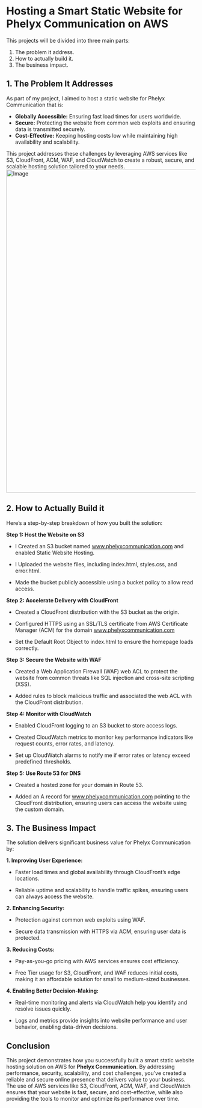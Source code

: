 # Hosting a Smart Static Website for Phelyx Communication on AWS
This projects will be divided into three main parts:
1. The problem it address.
2. How to actually build it.
3. The business impact.

## 1. The Problem It Addresses
As part of my project, I aimed to host a static website for Phelyx Communication that is:
* **Globally Accessible:**
Ensuring fast load times for users worldwide.
* **Secure:**
 Protecting the website from common web exploits and ensuring data is transmitted securely.
* **Cost-Effective:**
 Keeping hosting costs low while maintaining high availability and scalability.

This project addresses these challenges by leveraging AWS services like S3, CloudFront, ACM, WAF, and CloudWatch to create a robust, secure, and scalable hosting solution tailored to your needs.
<img width="860" alt="Image" src="https://github.com/user-attachments/assets/39280916-d845-4528-8b24-569f2abfa96a" />

## 2. How to Actually Build it
Here’s a step-by-step breakdown of how you built the solution:

**Step 1: Host the Website on S3**
* I Created an S3 bucket named www.phelyxcommunication.com and enabled Static Website Hosting.

* I Uploaded the  website files, including index.html, styles.css, and error.html.

* Made the bucket publicly accessible using a bucket policy to allow read access.

**Step 2: Accelerate Delivery with CloudFront**
* Created a CloudFront distribution with the S3 bucket as the origin.

* Configured HTTPS using an SSL/TLS certificate from AWS Certificate Manager (ACM) for the domain www.phelyxcommunication.com

* Set the Default Root Object to index.html to ensure the homepage loads correctly.

**Step 3: Secure the Website with WAF**
* Created a Web Application Firewall (WAF) web ACL to protect the website from common threats like SQL injection and cross-site scripting (XSS).

* Added rules to block malicious traffic and associated the web ACL with the CloudFront distribution.

**Step 4: Monitor with CloudWatch**
* Enabled CloudFront logging to an S3 bucket to store access logs.

* Created CloudWatch metrics to monitor key performance indicators like request counts, error rates, and latency.

* Set up CloudWatch alarms to notify me if error rates or latency exceed predefined thresholds.

**Step 5: Use Route 53 for DNS**
* Created a hosted zone for your domain in Route 53.

* Added an A record for www.phelyxcommunication.com pointing to the CloudFront distribution, ensuring users can access the website using the custom domain.

## 3. The Business Impact
The solution delivers significant business value for Phelyx Communication by:

**1. Improving User Experience:**

   * Faster load times and global availability through CloudFront’s edge locations.

   * Reliable uptime and scalability to handle traffic spikes, ensuring users can always access the website.

**2. Enhancing Security:**

   * Protection against common web exploits using WAF.

   * Secure data transmission with HTTPS via ACM, ensuring user data is protected.

**3. Reducing Costs:**

   * Pay-as-you-go pricing with AWS services ensures cost efficiency.

   * Free Tier usage for S3, CloudFront, and WAF reduces initial costs, making it an affordable solution for small to medium-sized businesses.

**4. Enabling Better Decision-Making:**

   * Real-time monitoring and alerts via CloudWatch help you identify and resolve issues quickly.

   * Logs and metrics provide insights into website performance and user behavior, enabling data-driven decisions.
## Conclusion
This project demonstrates how you successfully built a smart static website hosting solution on AWS for **Phelyx Communication**. By addressing performance, security, scalability, and cost challenges, you’ve created a reliable and secure online presence that delivers value to your business. The use of AWS services like S3, CloudFront, ACM, WAF, and CloudWatch ensures that your website is fast, secure, and cost-effective, while also providing the tools to monitor and optimize its performance over time.
